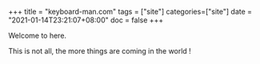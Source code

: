 +++
title = "keyboard-man.com"
tags = ["site"]
categories=["site"]
date = "2021-01-14T23:21:07+08:00"
doc = false
+++


Welcome to here.

This is not all, the more things are coming in the world !
